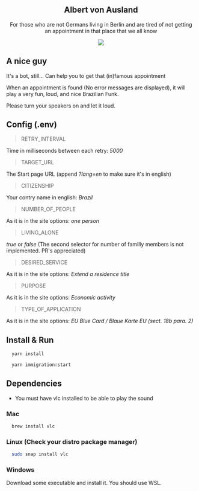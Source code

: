 <h2 align='center'>Albert von Ausland</h2>

<p align='center'>
  For those who are not Germans living in Berlin and are tired of not getting an appointment in that place that we all know
</p>

<p align='center'>
  <img align='center' src="https://github.com/Thrashattack/albert-von-ausland/assets/23486776/a7ebc286-6959-413b-aabc-a7ba9d9aa016">
</p>



## A nice guy

It's a bot, still... Can help you to get that (in)famous appointment

When an appointment is found (No error messages are displayed), it will play a very fun, loud, and nice Brazilian Funk.

Please turn your speakers on and let it loud.

## Config (.env)

> RETRY_INTERVAL

Time in milliseconds between each retry: _5000_

> TARGET_URL

The Start page URL (append _?lang=en_ to make sure it's in english)

> CITIZENSHIP

Your contry name in english: _Brazil_


> NUMBER_OF_PEOPLE

As it is in the site options: _one person_

> LIVING_ALONE

_true_ or _false_ (The second selector for number of familly members is not implemented. PR's appreciated)

> DESIRED_SERVICE

As it is in the site options: _Extend a residence title_

> PURPOSE

As it is in the site options: _Economic activity_

> TYPE_OF_APPLICATION

As it is in the site options: _EU Blue Card / Blaue Karte EU (sect. 18b para. 2)_


## Install & Run

```bash 
  yarn install
```

```bash 
  yarn immigration:start
```

## Dependencies

- You must have vlc installed to be able to play the sound

### Mac

``` bash
  brew install vlc
```

### Linux (Check your distro package manager)

``` bash
  sudo snap install vlc
```

### Windows

Download some executable and install it. You should use WSL.
